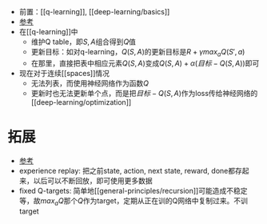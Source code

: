 - 前置：[[q-learning]], [[deep-learning/basics]]
- [参考](https://zhuanlan.zhihu.com/p/110620815)
- 在[[q-learning]]中
  - 维护Q table，即$S,A$组合得到$Q$值
  - 更新目标：如对q-learning，$Q(S,A)$的更新目标是$R+\gamma max_a Q(S',a)$
  - 在那里，直接把表中相应元素$Q(S,A)$变成$Q(S,A)+\alpha(目标-Q(S,A))$即可
- 现在对于连续[[spaces]]情况
  - 无法列表，而使用神经网络作为函数$Q$
  - 更新时也无法更新单个点，而是把$目标-Q(S,A)$作为loss传给神经网络的[[deep-learning/optimization]]
# 拓展
- [参考](https://zhuanlan.zhihu.com/p/110769361)
- experience replay: 把之前state, action, next state, reward, done都存起来，以后可以不断回放，即可使用更多数据
- fixed Q-targets: 简单地[[general-principles/recursion]]可能造成不稳定等，故$max_a Q$那个$Q$作为target，定期从正在训的Q网络中复制过来。不训target